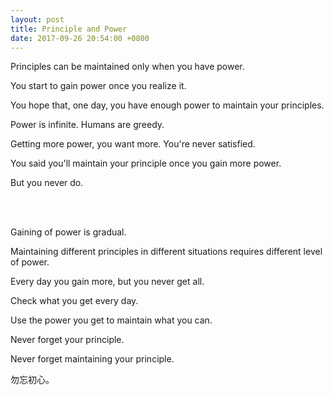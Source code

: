 ```yaml
---
layout: post
title: Principle and Power
date: 2017-09-26 20:54:00 +0800
---
```


Principles can be maintained only when you have power.

You start to gain power once you realize it.

You hope that, one day, you have enough power to maintain your principles.

Power is infinite. Humans are greedy.

Getting more power, you want more. You're never satisfied.

You said you'll maintain your principle once you gain more power.

But you never do.

<br> <br>

Gaining of power is gradual.

Maintaining different principles in different situations requires different level of power.

Every day you gain more, but you never get all.

Check what you get every day.

Use the power you get to maintain what you can.

Never forget your principle.

Never forget maintaining your principle.

勿忘初心。

